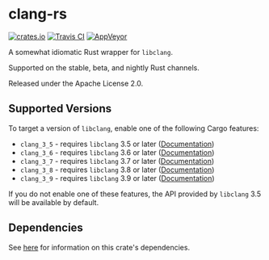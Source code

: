 # clang-rs

[![crates.io](https://img.shields.io/crates/v/clang.svg)](https://crates.io/crates/clang)
[![Travis CI](https://travis-ci.org/KyleMayes/clang-rs.svg?branch=master)](https://travis-ci.org/KyleMayes/clang-rs)
[![AppVeyor](https://ci.appveyor.com/api/projects/status/umb9enkoy1k8wvxj?svg=true)](https://ci.appveyor.com/project/KyleMayes/clang-rs)

A somewhat idiomatic Rust wrapper for `libclang`.

Supported on the stable, beta, and nightly Rust channels.

Released under the Apache License 2.0.

## Supported Versions

To target a version of `libclang`, enable one of the following Cargo features:

* `clang_3_5` - requires `libclang` 3.5 or later
  ([Documentation](https://kylemayes.github.io/clang-rs/3_5/clang))
* `clang_3_6` - requires `libclang` 3.6 or later
  ([Documentation](https://kylemayes.github.io/clang-rs/3_6/clang))
* `clang_3_7` - requires `libclang` 3.7 or later
  ([Documentation](https://kylemayes.github.io/clang-rs/3_7/clang))
* `clang_3_8` - requires `libclang` 3.8 or later
  ([Documentation](https://kylemayes.github.io/clang-rs/3_8/clang))
* `clang_3_9` - requires `libclang` 3.9 or later
  ([Documentation](https://kylemayes.github.io/clang-rs/3_9/clang))

If you do not enable one of these features, the API provided by `libclang` 3.5 will be available by
default.

## Dependencies

See [here](https://github.com/KyleMayes/clang-sys#dependencies) for information on this crate's
dependencies.
